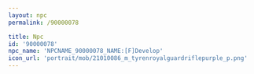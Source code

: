 ```yaml
---
layout: npc
permalink: /90000078

title: Npc
id: '90000078'
npc_name: 'NPCNAME_90000078_NAME:[F]Develop'
icon_url: 'portrait/mob/21010086_m_tyrenroyalguardriflepurple_p.png'
---
```

